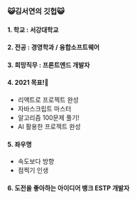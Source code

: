 ### 😺김서연의 깃헙😺

#### 1. 학교 : 서강대학교
#### 2. 전공 : 경영학과 / 융합소프트웨어
#### 3. 희망직무 : 프론트엔드 개발자


#### 4. 2021 목표!🌟
  +  리액트로 프로젝트 완성
  +  자바스크립트 마스터
  +  알고리즘 100문제 풀기!
  +  AI 활용한 프로젝트 완성

#### 5. 좌우명
  + 속도보다 방향
  + 점찍기 인생 


#### 6. 도전을 좋아하는 아이디어 뱅크 ESTP 개발자 
